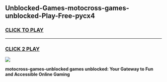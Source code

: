 
## Unblocked-Games-motocross-games-unblocked-Play-Free-pycx4
<h3>
<a href="https://premium76.site?title=motocross-games-unblocked&ref=09A">CLICK TO PLAY</a></h3>
<hr>

<h3>
<a href="https://premium76.site?title=motocross-games-unblocked&ref=09A">CLICK 2 PLAY</a>
  
</h3>

<a href="https://premium76.site?title=motocross-games-unblocked&ref=09A"><img src="https://clearcache.store/games.png"></a>


**motocross-games-unblocked games unblocked: Your Gateway to Fun and Accessible Online Gaming**
